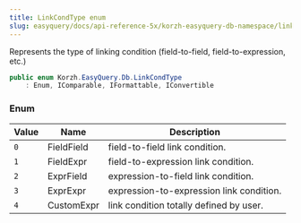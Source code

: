 ```yaml
---
title: LinkCondType enum
slug: easyquery/docs/api-reference-5x/korzh-easyquery-db-namespace/linkcondtype-enum
---
```



Represents the type of linking condition (field-to-field, field-to-expression, etc.)
```csharp
public enum Korzh.EasyQuery.Db.LinkCondType
    : Enum, IComparable, IFormattable, IConvertible

```

### Enum

| Value | Name | Description | 
| --- | --- | --- | 
| `0` | FieldField | field-to-field link condition. | 
| `1` | FieldExpr | field-to-expression link condition. | 
| `2` | ExprField | expression-to-field link condition. | 
| `3` | ExprExpr | expression-to-expression link condition. | 
| `4` | CustomExpr | link condition totally defined by user. |